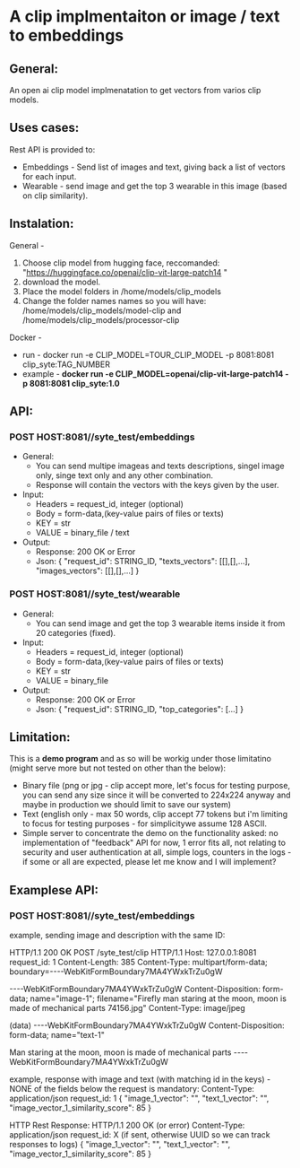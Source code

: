 # A clip implmentaiton or image / text to embeddings 

## General:
An open ai clip model implmenatation to get vectors from varios clip models. 

## Uses cases:
Rest API is provided to:
* Embeddings - Send list of images and text, giving back a list of vectors for each input.
* Wearable - send image and get the top 3 wearable in this image (based on clip similarity). 

## Instalation:
General - 
1. Choose clip model from hugging face, reccomanded: "https://huggingface.co/openai/clip-vit-large-patch14 "
2. download the model.
3. Place the model folders in /home/models/clip_models
4. Change the folder names names so you will have: /home/models/clip_models/model-clip and /home/models/clip_models/processor-clip

Docker -
* run - docker run -e CLIP_MODEL=TOUR_CLIP_MODEL -p 8081:8081 clip_syte:TAG_NUMBER
* example - **docker run -e CLIP_MODEL=openai/clip-vit-large-patch14 -p 8081:8081 clip_syte:1.0**
   
## API:
### POST HOST:8081//syte_test/embeddings
* General:
    * You can send multipe imageas and texts descriptions, singel image only, singe text only and any other combination.
    * Response will contain the vectors with the keys given by the user. 
* Input:
    * Headers = request_id, integer (optional)
    * Body = form-data,(key-value pairs of files or texts)
    * KEY = str
    * VALUE = binary_file / text
* Output:
    * Response: 200 OK or Error
    * Json:
      {
           "request_id": STRING_ID,
           "texts_vectors": [[],[],...],
           "images_vectors": [[],[],...]
      }

### POST HOST:8081//syte_test/wearable
* General:
    * You can send image and get the top 3 wearable items inside it from 20 categories (fixed).
* Input:
    * Headers = request_id, integer (optional)
    * Body = form-data,(key-value pairs of files or texts)
    * KEY = str
    * VALUE = binary_file
* Output:
    * Response: 200 OK or Error
    * Json:
      {
           "request_id": STRING_ID,
           "top_categories": [...]
      }

## Limitation:
This is a **demo program** and as so will be workig under those limitatino (might serve more but not tested on other than the below):
* Binary file (png or jpg - clip accept more, let's focus for testing purpose, you can send any size since it will be converted to 224x224 anyway and maybe in production we should limit to save our system)
* Text (english only - max 50 words, clip accept 77 tokens but i'm limiting to focus for testing purposes - for simplicitywe assume 128 ASCII.
* Simple server to concentrate the demo on the functionality asked: no implementation of "feedback" API for now, 1 error fits all, not relating to security and user authentication at all, simple logs, counters in the logs - if some or all are expected, please let me know and I will implement? 

## Examplese API:
### POST HOST:8081//syte_test/embeddings
example, sending image and description with the same ID:

HTTP/1.1 200 OK
POST /syte_test/clip HTTP/1.1
Host: 127.0.0.1:8081
request_id: 1
Content-Length: 385
Content-Type: multipart/form-data; boundary=----WebKitFormBoundary7MA4YWxkTrZu0gW

----WebKitFormBoundary7MA4YWxkTrZu0gW
Content-Disposition: form-data; name="image-1"; filename="Firefly man staring at the moon, moon is made of mechanical parts 74156.jpg"
Content-Type: image/jpeg

(data)
----WebKitFormBoundary7MA4YWxkTrZu0gW
Content-Disposition: form-data; name="text-1"

Man staring at the moon, moon is made of mechanical parts
----WebKitFormBoundary7MA4YWxkTrZu0gW

example, response with image and text (with matching id in the keys) - NONE of the fields below the request is mandatory:
Content-Type: application/json
request_id: 1
{
    "image_1_vector": "<Serialized image vector data or a reference to it>",
    "text_1_vector": "<Serialized text vector data or a reference to it>",
    "image_vector_1_similarity_score": 85 
}

HTTP Rest Response:
HTTP/1.1 200 OK (or error)
Content-Type: application/json
request_id: X (if sent, otherwise UUID so we can track responses to logs)
{
    "image_1_vector": "<Serialized image vector data or a reference to it>",
    "text_1_vector": "<Serialized text vector data or a reference to it>",
    "image_vector_1_similarity_score": 85 
}
